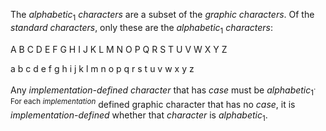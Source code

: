  



The *alphabetic*<sub>1</sub> *characters* are a subset of the *graphic characters*. Of the *standard characters*, only these are the *alphabetic*<sub>1</sub> *characters*: 



A B C D E F G H I J K L M N O P Q R S T U V W X Y Z 



a b c d e f g h i j k l m n o p q r s t u v w x y z 



Any <i>implementation-defined character</i> that has <i>case</i> must be <i>alphabetic</i><sub>1</sub><sup>. For each <i>implementation</i></sup> defined graphic character that has no <i>case</i>, it is <i>implementation-defined</i> whether that <i>character</i> is <i>alphabetic</i><sub>1</sub>. 



